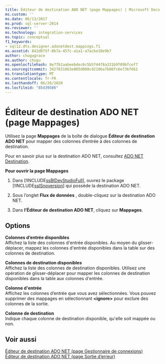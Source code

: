 ```yaml
---
title: Éditeur de destination ADO NET (page Mappages) | Microsoft Docs
ms.custom: ''
ms.date: 06/13/2017
ms.prod: sql-server-2014
ms.reviewer: ''
ms.technology: integration-services
ms.topic: conceptual
f1_keywords:
- sql12.dts.designer.adonetdest.mappings.f1
ms.assetid: 842d075f-8b7a-457c-a1a1-a7acbe10e9b7
author: chugugrace
ms.author: chugu
ms.openlocfilehash: 8e77b1aabeebdec6c5b5744f8a331b9709bfcef7
ms.sourcegitcommit: 34278310b3e005d008cd2106a7b86fc6e736f661
ms.translationtype: MT
ms.contentlocale: fr-FR
ms.lasthandoff: 06/26/2020
ms.locfileid: "85439586"
---
```

# <a name="ado-net-destination-editor-mappings-page"></a>Éditeur de destination ADO NET (page Mappages)
  Utilisez la page **Mappages** de la boîte de dialogue **Éditeur de destination ADO NET** pour mapper des colonnes d’entrée à des colonnes de destination.  
  
 Pour en savoir plus sur la destination ADO NET, consultez [ADO NET Destination](data-flow/ado-net-destination.md).  
  
 **Pour ouvrir la page Mappages**  
  
1.  Dans [!INCLUDE[ssBIDevStudioFull](../includes/ssbidevstudiofull-md.md)], ouvrez le package [!INCLUDE[ssISnoversion](../includes/ssisnoversion-md.md)] qui possède la destination ADO NET.  
  
2.  Sous l’onglet **Flux de données** , double-cliquez sur la destination ADO NET.  
  
3.  Dans **l’Éditeur de destination ADO NET**, cliquez sur **Mappages**.  
  
## <a name="options"></a>Options  
 **Colonnes d’entrée disponibles**  
 Affichez la liste des colonnes d'entrée disponibles. Au moyen du glisser-déplacer, mappez les colonnes d'entrée disponibles dans la table sur des colonnes de destination.  
  
 **Colonnes de destination disponibles**  
 Affichez la liste des colonnes de destination disponibles. Utilisez une opération de glisser-déplacer pour mapper les colonnes de destination disponibles dans la table aux colonnes d'entrée.  
  
 **Colonne d'entrée**  
 Affichez les colonnes d’entrée que vous avez sélectionnées. Vous pouvez supprimer des mappages en sélectionnant **\<ignore>** pour exclure des colonnes de la sortie.  
  
 **Colonne de destination**  
 Indique chaque colonne de destination disponible, qu'elle soit mappée ou non.  
  
## <a name="see-also"></a>Voir aussi  
 [Éditeur de destination ADO NET &#40;page Gestionnaire de connexions&#41;](../../2014/integration-services/ado-net-destination-editor-connection-manager-page.md)   
 [Éditeur de destination ADO NET &#40;page Sortie d’erreur&#41;](../../2014/integration-services/ado-net-destination-editor-error-output-page.md)  
  
  
